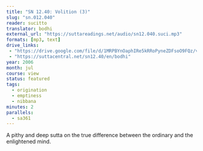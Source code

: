 ```yaml
---
title: "SN 12.40: Volition (3)"
slug: "sn.012.040"
reader: sucitto
translator: bodhi
external_url: "https://suttareadings.net/audio/sn12.040.suci.mp3"
formats: [mp3, text]
drive_links:
 - "https://drive.google.com/file/d/1MRPBYnOaphIRe5kRRoPyneZDFsoO9FQz/view?usp=drivesdk"
 - "https://suttacentral.net/sn12.40/en/bodhi"
year: 2006
month: jul
course: view
status: featured
tags:
  - origination
  - emptiness
  - nibbana
minutes: 2
parallels:
  - sa361
---
```


A pithy and deep sutta on the true difference between the ordinary and the enlightened mind.

